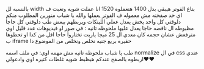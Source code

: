 بالنسبه لل width بتاع الفوتر هيبقي بدل 1400 هتعملوه 1520 انا عملت شويه وتعبت ف اي حد صفحته مش معموله ف الفوتر يعملها
والله يا شباب منورين المطلوب منكم دلوقتي كل واحد يخش يعدل ععلي اللينكات ويربطهم ببعض 
طب دلوقتي كل حاجا مظبوطه ال ناقصه حاجا يعدل عليها
ملحوظه تانيه : في صور او فيديوهات عدد قليل اوي مترفعش عشان حجمه كان معدي ال 25 ميجا ياريت تختاروا حاجا اقل من كدا او تحطوها ب iframe حقيره بربع جنيه نخلص ونخلص من الموضوع دا

طب يا شباب ملحوظه تانيه مش مهمه اوي: في ملف اسمه normalize في ال css عندي اربطوه بالصفح عندكم هيظبط شويه غلطات كتيره اوي وادعولي❤️❤️


